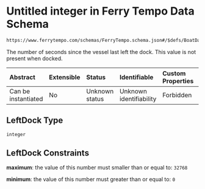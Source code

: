 # Untitled integer in Ferry Tempo Data Schema

```txt
https://www.ferrytempo.com/schemas/FerryTempo.schema.json#/$defs/BoatData/properties/LeftDock
```

The number of seconds since the vessel last left the dock. This value is not present when docked.

| Abstract            | Extensible | Status         | Identifiable            | Custom Properties | Additional Properties | Access Restrictions | Defined In                                                                       |
| :------------------ | :--------- | :------------- | :---------------------- | :---------------- | :-------------------- | :------------------ | :------------------------------------------------------------------------------- |
| Can be instantiated | No         | Unknown status | Unknown identifiability | Forbidden         | Allowed               | none                | [FerryTempo.schema.json\*](../out/FerryTempo.schema.json "open original schema") |

## LeftDock Type

`integer`

## LeftDock Constraints

**maximum**: the value of this number must smaller than or equal to: `32768`

**minimum**: the value of this number must greater than or equal to: `0`
